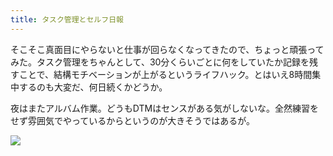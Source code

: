 ```yaml
---
title: タスク管理とセルフ日報
---
```


そこそこ真面目にやらないと仕事が回らなくなってきたので、ちょっと頑張ってみた。タスク管理をちゃんとして、30分くらいごとに何をしていたか記録を残すことで、結構モチベーションが上がるというライフハック。とはいえ8時間集中するのも大変だ、何日続くかどうか。

夜はまたアルバム作業。どうもDTMはセンスがある気がしないな。全然練習をせず雰囲気でやっているからというのが大きそうではあるが。

![](https://photos.old.apkas.net/medium/202508/20250825-1R300195.webp)

